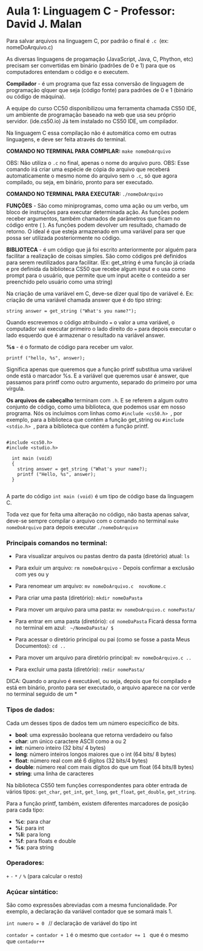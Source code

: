 # Aula 1: Linguagem C - Professor: David J. Malan

Para salvar arquivos na linguagem C, por padrão o final é `.c `(ex: nomeDoArquivo.c)

As diversas linguagens de progamação (JavaScript, Java, C, Phython, etc) precisam ser convertidas em binário (padrões de 0 e 1) para que os computadores entendam o código e o executem. 

**Compilador** - é um programa que faz essa conversão de linguagem de programação qlquer que seja (código fonte) para padrões de 0 e 1 (binário ou código de máquina).

A equipe do curso CC50 disponibilizou uma ferramenta chamada CS50 IDE, um ambiente de programação baseado na web que usa seu próprio servidor. (ide.cs50.io)
Já tem instalado no CS50 IDE, um compilador.

Na linguagem C essa compilação não é automática como em outras linguagens, e deve ser feita através do terminal.

**COMANDO NO TERMINAL PARA COMPILAR:**  `make nomeDoArquivo`

OBS: Não utiliza o `.c` no final, apenas o nome do arquivo puro.
OBS: Esse comando irá criar uma espécie de cópia do arquivo que receberá automaticamente o mesmo nome do arquivo sem o `.c`, só que agora compilado, ou seja, em binário, pronto para ser executado.

**COMANDO NO TERMINAL PARA EXECUTAR:**  `./nomeDoArquivo`

**FUNÇÕES** - São como miniprogramas, como uma ação ou um verbo, um bloco de instruções para executar determinada ação.
As funções podem receber argumentos, também chamados de parâmetros que ficam no código entre ( ). 
As funções podem devolver um resultado, chamado de retorno. O ideal é que esteja armazenado em uma variável para ser que possa ser utilizada posteriormente no código.

**BIBLIOTECA** - é um código que já foi escrito anteriormente por alguém para facilitar a realização de coisas simples. São como códigos pré definidos para serem reutilizados para facilitar.
(Ex: get_string é uma função já criada e pre definida da biblioteca CS50 que recebe algum input e o usa como prompt para o usuário, que permite que um input aceite o conteúdo a ser preenchido pelo usuário como uma string) 

Na criação de uma variável em C, deve-se dizer qual tipo de variável é. 
Ex: criação de uma variável chamada answer que é do tipo string: 

 `string answer = get_string ("What's you name?");`

Quando escrevemos o código atribuindo `=` o valor a uma variável, o computador vai executar primeiro o lado direito do `=` para depois executar o lado esquerdo que é armazenar o resultado na variável answer.

**%s** - é o formato de código para receber um valor. 

` printf ("hello, %s", answer); `

Significa apenas que queremos que a função printf substitua uma variável onde está o marcador %s. E a variável que queremos usar é answer, que passamos para printf como outro argumento, separado do primeiro por uma vírgula.


**Os arquivos de cabeçalho** terminam com `.h`. E se referem a algum outro conjunto de código, como uma biblioteca, que podemos usar em nosso programa. Nós os incluímos com linhas como `#include <cs50.h> `, por exemplo, para a biblioteca que contém a função get_string ou  `#include <stdio.h> `, para a biblioteca que contém a função printf.

~~~~ 

#include <cs50.h> 
#include <studio.h>

  int main (void)
  {
    string answer = get_string ("What's your name?);
    printf ("Hello, %s", answer);
  } 
  
~~~~

A parte do código `int main (void)` é um tipo de código base da linguagem C.

Toda vez que for feita uma alteração no código, não basta apenas salvar, deve-se sempre compilar o arquivo com o comando no terminal ` make nomeDoArquivo ` para depois executar ` ./nomeDoArquivo ` 

### Principais comandos no terminal:

- Para visualizar arquivos ou pastas dentro da pasta (diretório) atual: ` ls `

- Para exluir um arquivo: ` rm nomeDoArquivo `  - Depois confirmar a exclusão com yes ou y

- Para renomear um arquivo: ` mv nomeDoArquivo.c  novoNome.c `

- Para criar uma pasta (diretório): ` mkdir nomeDaPasta `

- Para mover um arquivo para uma pasta: ` mv nomeDoArquivo.c nomePasta/ `

- Para entrar em uma pasta (diretório): ` cd nomeDaPasta `
  Ficará dessa forma no terminal em azul: `  ~/NomeDaPasta/ $ `

- Para acessar o diretório principal ou pai (como se fosse a pasta Meus Documentos): ` cd .. `

- Para mover um arquivo para diretório principal: ` mv nomeDoArquivo.c .. `

- Para excluir uma pasta (diretório): ` rmdir nomePasta/ `

DICA: Quando o arquivo é executável, ou seja, depois que foi compilado e está em binário, pronto para ser executado, o arquivo aparece na cor verde no terminal seguido de um * 

### Tipos de dados:

Cada um desses tipos de dados tem um número especicífico de bits.

 - **bool**: uma expressão booleana que retorna verdadeiro ou falso
 - **char**: um único caractere ASCII como a ou 2
 - **int**: número inteiro (32 bits/ 4 bytes)
 - **long**: número inteiros longos maiores que o int (64 bits/ 8 bytes)
 - **float**: número real com até 6 dígitos (32 bits/4 bytes)
 - **double**: número real com mais dígitos do que um float (64 bits/8 bytes)
 - **string**: uma linha de caracteres
  
Na biblioteca CS50 tem funções correspondentes para obter entrada de vários tipos: `get_char`, `get_int`, `get_long`, `get_float`, `get_double`, `get_string`.

  
Para a função printf, também, existem diferentes marcadores de posição para cada tipo:

- **%c**: para char
- **%i**: para int
- **%li**: para long
- **%f**: para floats e double
- **%s**: para string

### Operadores:

`+`  `-`  `*` `/` `%` (para calcular o resto)

### Açúcar sintático:

São como expressões abreviadas com a mesma funcionalidade. 
Por exemplo, a declaração da variável contador que se somará mais 1.

`int numero = 0 `  // declaração de variável do tipo int 

`contador = contador + 1` é o mesmo que `contador += 1 ` que é o mesmo que ` contador++ ` 






